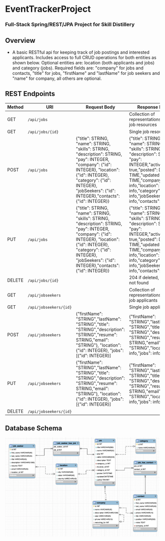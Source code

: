 # EventTrackerProject

### Full-Stack Spring/REST/JPA Project for Skill Distillery

## Overview
* A basic RESTful api for keeping track of job postings and interested applicants. Includes access to full CRUD operations for both entities as shown below. Optional entities are: location (both applicants and jobs) and category (jobs). Required fields are: "company" for jobs and contacts, "title" for jobs, "firstName" and "lastName" for job seekers and "name" for company, all others are optional.

## REST Endpoints

| Method | URI                | Request Body | Response Body |
|--------|--------------------|--------------|---------------|
| GET    | `/api/jobs`        |              | Collection of representations of all job resources
| GET    | `/api/jobs/{id}`   |              | Single job resource |
| POST   | `/api/jobs`        | {"title": STRING, "name": STRING, "skills": STRING, "description": STRING, "pay": INTEGER, "company": {"id": INTEGER}, "location": {"id": INTEGER}, "category": {"id": INTEGER}, "jobSeekers": {"id": INTEGER},"contacts": {"id": INTEGER}} | {"title": STRING, "name": STRING, "skills": STRING, "description": STRING, "pay": INTEGER,"active": true,"posted": DATE-TIME,"updated": DATE-TIME,"company": info,"location": info,"category": info,"jobSeekers": info,"contacts": info} |
| PUT | `/api/jobs` | {"title": STRING, "name": STRING, "skills": STRING, "description": STRING, "pay": INTEGER, "company": {"id": INTEGER}, "location": {"id": INTEGER}, "category": {"id": INTEGER}, "jobSeekers": {"id": INTEGER},"contacts": {"id": INTEGER}} | {"title": STRING, "name": STRING, "skills": STRING, "description": STRING, "pay": INTEGER,"active": true,"posted": DATE-TIME,"updated": DATE-TIME,"company": info,"location": info,"category": info,"jobSeekers": info,"contacts": info} |
| DELETE | `/api/jobs/{id}` |             | 204 if deleted, 404 if not found |
| GET | `/api/jobseekers` | | Collection of representations of all job applicants |
| GET | `/api/jobseekers/{id}` | | Single job applicant |
| POST | `/api/jobseekers` | {"firstName": "STRING","lastName": "STRING","title": "STRING","description": "STRING","resume": STRING,"email": "STRING"}, "location":{"id": INTEGER}, "jobs": [{"id": INTEGER}] | {"firstName": "STRING","lastName": "STRING","title": "STRING","description": "STRING","resume": STRING,"email": "STRING","location": info,"jobs": info} |
| PUT | `/api/jobseekers` | {"firstName": "STRING","lastName": "STRING","title": "STRING","description": "STRING","resume": STRING,"email": "STRING"}, "location":{"id": INTEGER}, "jobs": [{"id": INTEGER}] | {"firstName": "STRING","lastName": "STRING","title": "STRING","description": "STRING","resume": STRING,"email": "STRING","location": info,"jobs": info} |
| DELETE | `/api/jobseekers/{id}` | | |

## Database Schema

![Database schema](dbschema.png?raw=true "JobGitR DB Schema")
